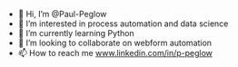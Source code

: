- 👋 Hi, I’m @Paul-Peglow
- 👀 I’m interested in process automation and data science
- 🌱 I’m currently learning Python
- 💞️ I’m looking to collaborate on webform automation
- 📫 How to reach me www.linkedin.com/in/p-peglow

<!---
Paul-Peglow/Paul-Peglow is a ✨ special ✨ repository because its `README.md` (this file) appears on your GitHub profile.
You can click the Preview link to take a look at your changes.
--->
